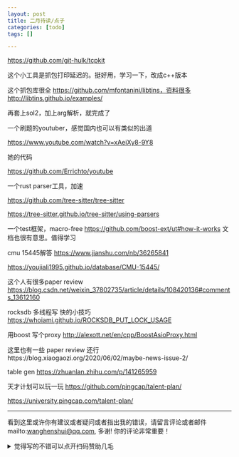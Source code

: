 ```yaml
---
layout: post
title: 二月待读/点子
categories: [todo]
tags: []

---
```


https://github.com/git-hulk/tcpkit

这个小工具是抓包打印延迟的。挺好用，学习一下，改成c++版本

这个抓包库很全 https://github.com/mfontanini/libtins，资料很多 http://libtins.github.io/examples/

再套上sol2，加上arg解析，就完成了



一个刷题的youtuber，感觉国内也可以有类似的出道

https://www.youtube.com/watch?v=xAeiXy8-9Y8

她的代码

https://github.com/Errichto/youtube	



一个rust parser工具，加速

https://github.com/tree-sitter/tree-sitter

https://tree-sitter.github.io/tree-sitter/using-parsers



一个test框架，macro-free https://github.com/boost-ext/ut#how-it-works 文档也很有意思。值得学习



cmu 15445解答 https://www.jianshu.com/nb/36265841

https://youjiali1995.github.io/database/CMU-15445/



这个人有很多paper review https://blog.csdn.net/weixin_37802735/article/details/108420136#comments_13612160



rocksdb 多线程写 快的小技巧 https://whoiami.github.io/ROCKSDB_PUT_LOCK_USAGE



用boost 写个proxy http://alexott.net/en/cpp/BoostAsioProxy.html



这里也有一些 paper review 还行https://blog.xiaogaozi.org/2020/06/02/maybe-news-issue-2/



table gen https://zhuanlan.zhihu.com/p/141265959



天才计划可以玩一玩 https://github.com/pingcap/talent-plan/

https://university.pingcap.com/talent-plan/


---

看到这里或许你有建议或者疑问或者指出我的错误，请留言评论或者邮件mailto:wanghenshui@qq.com, 多谢!  你的评论非常重要！

<details>
<summary>觉得写的不错可以点开扫码赞助几毛</summary>
<img src="https://wanghenshui.github.io/assets/wepay.png" alt="微信转账">
</details>